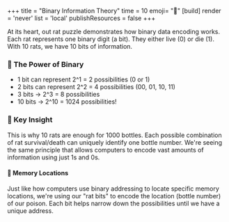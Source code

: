 +++
title = "Binary Information Theory"
time = 10
emoji= "🐀"
[build]
render = 'never'
list = 'local'
publishResources = false
+++

At its heart, out rat puzzle demonstrates how binary data encoding works. Each rat represents one binary digit (a bit). They either live (0) or die (1). With 10 rats, we have 10 bits of information.

### 🧮 The Power of Binary

- 1 bit can represent 2^1 = 2 possibilities (0 or 1)
- 2 bits can represent 2^2 = 4 possibilities (00, 01, 10, 11)
- 3 bits → 2^3 = 8 possibilities
- 10 bits → 2^10 = 1024 possibilities!

### 🎯 Key Insight

This is why 10 rats are enough for 1000 bottles. Each possible combination of rat survival/death can uniquely identify one bottle number. We're seeing the same principle that allows computers to encode vast amounts of information using just 1s and 0s.

#### 🐀 Memory Locations

Just like how computers use binary addressing to locate specific memory locations, we're using our "rat bits" to encode the location (bottle number) of our poison. Each bit helps narrow down the possibilities until we have a unique address.
